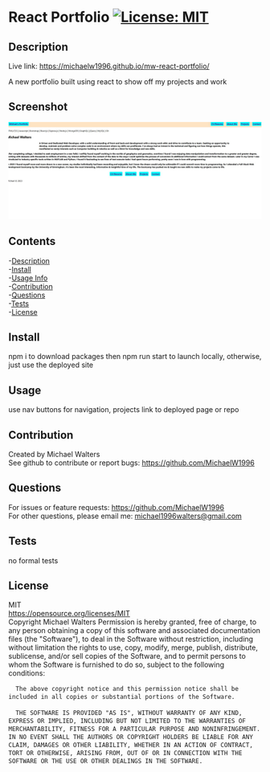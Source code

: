 # React Portfolio [![License: MIT](https://img.shields.io/badge/License-MIT-yellow.svg)](https://opensource.org/licenses/MIT)

## <span id=Description> Description </span>

Live link: https://michaelw1996.github.io/mw-react-portfolio/

A new portfolio built using react to show off my projects and work

## Screenshot

![Livesite](Livesite.jpg)

## Contents

-[Description](#Description)  
 -[Install](#Install)  
 -[Usage Info](#Usage)  
 -[Contribution](#Contribution)  
 -[Questions](#Questions)  
 -[Tests](#Tests)  
 -[License](#License)

## <span id=Install> Install </span>

npm i to download packages then npm run start to launch locally, otherwise, just use the deployed site

## <span id=Usage> Usage </span>

use nav buttons for navigation, projects link to deployed page or repo

## <span id=Contribution> Contribution </span>

Created by Michael Walters  
 See github to contribute or report bugs: https://github.com/MichaelW1996

## <span id=Questions> Questions </span>

For issues or feature requests: https://github.com/MichaelW1996  
 For other questions, please email me: michael1996walters@gmail.com

## <span id=Tests> Tests </span>

no formal tests

## <span id=License> License </span>

MIT  
 https://opensource.org/licenses/MIT  
 Copyright Michael Walters
Permission is hereby granted, free of charge, to any person obtaining a copy of this software and associated documentation files (the "Software"), to deal in the Software without restriction, including without limitation the rights to use, copy, modify, merge, publish, distribute, sublicense, and/or sell copies of the Software, and to permit persons to whom the Software is furnished to do so, subject to the following conditions:

      The above copyright notice and this permission notice shall be included in all copies or substantial portions of the Software.

      THE SOFTWARE IS PROVIDED "AS IS", WITHOUT WARRANTY OF ANY KIND, EXPRESS OR IMPLIED, INCLUDING BUT NOT LIMITED TO THE WARRANTIES OF MERCHANTABILITY, FITNESS FOR A PARTICULAR PURPOSE AND NONINFRINGEMENT. IN NO EVENT SHALL THE AUTHORS OR COPYRIGHT HOLDERS BE LIABLE FOR ANY CLAIM, DAMAGES OR OTHER LIABILITY, WHETHER IN AN ACTION OF CONTRACT, TORT OR OTHERWISE, ARISING FROM, OUT OF OR IN CONNECTION WITH THE SOFTWARE OR THE USE OR OTHER DEALINGS IN THE SOFTWARE.
